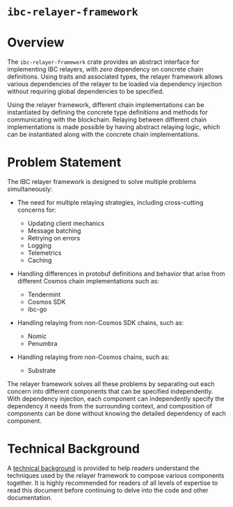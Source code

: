 # `ibc-relayer-framework`

# Overview

The `ibc-relayer-framework` crate provides an abstract interface for implementing
IBC relayers, with _zero_ dependency on concrete chain definitions. Using traits
and associated types, the relayer framework allows various dependencies of the
relayer to be loaded via dependency injection without requiring global dependencies
to be specified.

Using the relayer framework, different chain implementations can be instantiated
by defining the concrete type definitions and methods for communicating with the
blockchain. Relaying between different chain implementations is made possible by
having abstract relaying logic, which can be instantiated along with the concrete
chain implementations.

# Problem Statement

The IBC relayer framework is designed to solve multiple problems simultaneously:

- The need for multiple relaying strategies, including cross-cutting concerns for:
  - Updating client mechanics
  - Message batching
  - Retrying on errors
  - Logging
  - Telemetrics
  - Caching

- Handling differences in protobuf definitions and behavior that arise from different Cosmos
  chain implementations such as:
  - Tendermint
  - Cosmos SDK
  - ibc-go

- Handling relaying from non-Cosmos SDK chains, such as:
  - Nomic
  - Penumbra

- Handling relaying from non-Cosmos chains, such as:
  - Substrate

The relayer framework solves all these problems by separating out each concern
into different components that can be specified independently. With dependency
injection, each component can independently specify the dependency it needs
from the surrounding context, and composition of components can be done
without knowing the detailed dependency of each component.

# Technical Background

A [technical background](crate::docs::technical_background) is provided to
help readers understand the techniques used by the relayer framework to
compose various components together. It is highly recommended for readers
of all levels of expertise to read this document before continuing to delve into
the code and other documentation.
